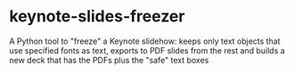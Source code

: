 # keynote-slides-freezer
A Python tool to "freeze" a Keynote slidehow: keeps only text objects that use specified fonts as text, exports to PDF slides from the rest and builds a new deck that has the PDFs plus the "safe" text boxes
